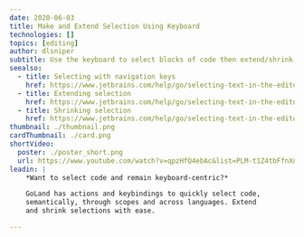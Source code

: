 ```yaml
---
date: 2020-06-03
title: Make and Extend Selection Using Keyboard
technologies: []
topics: [editing]
author: dlsniper
subtitle: Use the keyboard to select blocks of code then extend/shrink the selection.
seealso:
  - title: Selecting with navigation keys
    href: https://www.jetbrains.com/help/go/selecting-text-in-the-editor.html#select_with_navigation_keys
  - title: Extending selection
    href: https://www.jetbrains.com/help/go/selecting-text-in-the-editor.html#extend_selection
  - title: Shrinking selection
    href: https://www.jetbrains.com/help/go/selecting-text-in-the-editor.html#shrink_selection
thumbnail: ./thumbnail.png
cardThumbnail: ./card.png
shortVideo:
  poster: ./poster_short.png
  url: https://www.youtube.com/watch?v=qpzHfQ4ebAc&list=PLM-t1Z4tbFfnXnghmtk6WVz10_pivOw25&index=13&t=0s
leadin: |
    *Want to select code and remain keyboard-centric?*

    GoLand has actions and keybindings to quickly select code,
    semantically, through scopes and across languages. Extend
    and shrink selections with ease.

---
```

